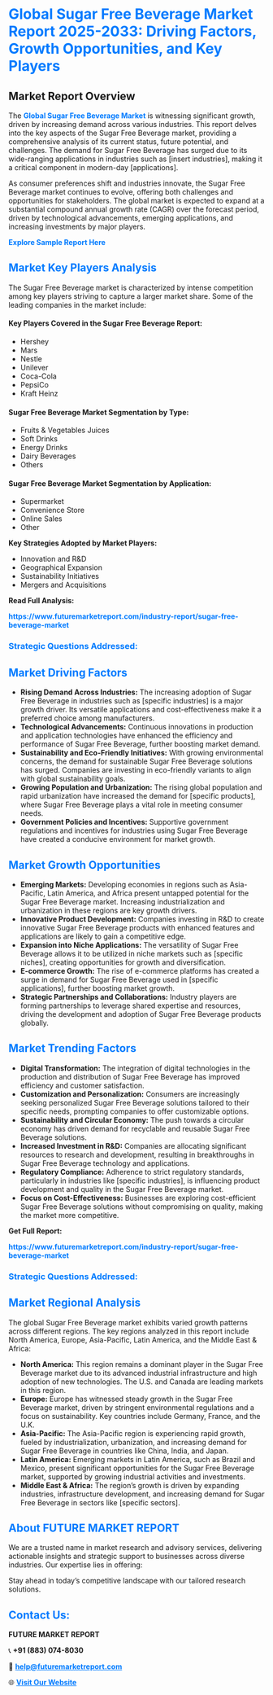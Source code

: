 <h1 style="color: #007BFF;">Global Sugar Free Beverage Market Report 2025-2033: Driving Factors, Growth Opportunities, and Key Players</h1>

<section id="overview">
<h2>Market Report Overview</h2>
<p>The <a href="https://www.futuremarketreport.com/industry-report/sugar-free-beverage-market" style="color: #007BFF; text-decoration: none;"><strong>Global Sugar Free Beverage Market</strong></a> is witnessing significant growth, driven by increasing demand across various industries. This report delves into the key aspects of the Sugar Free Beverage market, providing a comprehensive analysis of its current status, future potential, and challenges. The demand for Sugar Free Beverage has surged due to its wide-ranging applications in industries such as [insert industries], making it a critical component in modern-day [applications].</p>
<p>As consumer preferences shift and industries innovate, the Sugar Free Beverage market continues to evolve, offering both challenges and opportunities for stakeholders. The global market is expected to expand at a substantial compound annual growth rate (CAGR) over the forecast period, driven by technological advancements, emerging applications, and increasing investments by major players.</p>
</section>

<section id="overview">
<p><a href="https://www.futuremarketreport.com/request-sample/reportId=109875" style="color: #007BFF; text-decoration: none;"><strong>Explore Sample Report Here</strong></a></p>
</section>

<section id="key-players">
<h2 style="color: #007BFF;">Market Key Players Analysis</h2>
<p>The Sugar Free Beverage market is characterized by intense competition among key players striving to capture a larger market share. Some of the leading companies in the market include:</p>
<h4>Key Players Covered in the Sugar Free Beverage Report:</h4>
<ul><li>Hershey</li><li>Mars</li><li>Nestle</li><li>Unilever</li><li>Coca-Cola</li><li>PepsiCo</li><li>Kraft Heinz</li></ul>
<h4>Sugar Free Beverage Market Segmentation by Type:</h4>
<ul><li>Fruits &amp; Vegetables Juices</li><li>Soft Drinks</li><li>Energy Drinks</li><li>Dairy Beverages</li><li>Others</li></ul>

<h4>Sugar Free Beverage Market Segmentation by Application:</h4>
<ul><li>Supermarket</li><li>Convenience Store</li><li>Online Sales</li><li>Other</li></ul>
<p><strong>Key Strategies Adopted by Market Players:</strong></p>
<ul>
<li>Innovation and R&D</li>
<li>Geographical Expansion</li>
<li>Sustainability Initiatives</li>
<li>Mergers and Acquisitions</li>
</ul>
</section>

<section>
<p><strong>Read Full Analysis: </strong></p><a href="https://www.futuremarketreport.com/industry-report/sugar-free-beverage-market" style="color: #007BFF; text-decoration: none;"><strong>https://www.futuremarketreport.com/industry-report/sugar-free-beverage-market</strong></a>
<h3 style="color: #007BFF;">Strategic Questions Addressed:</h3>
</section>

<section id="driving-factors">
<h2 style="color: #007BFF;">Market Driving Factors</h2>
<ul>
<li><strong>Rising Demand Across Industries:</strong> The increasing adoption of Sugar Free Beverage in industries such as [specific industries] is a major growth driver. Its versatile applications and cost-effectiveness make it a preferred choice among manufacturers.</li>
<li><strong>Technological Advancements:</strong> Continuous innovations in production and application technologies have enhanced the efficiency and performance of Sugar Free Beverage, further boosting market demand.</li>
<li><strong>Sustainability and Eco-Friendly Initiatives:</strong> With growing environmental concerns, the demand for sustainable Sugar Free Beverage solutions has surged. Companies are investing in eco-friendly variants to align with global sustainability goals.</li>
<li><strong>Growing Population and Urbanization:</strong> The rising global population and rapid urbanization have increased the demand for [specific products], where Sugar Free Beverage plays a vital role in meeting consumer needs.</li>
<li><strong>Government Policies and Incentives:</strong> Supportive government regulations and incentives for industries using Sugar Free Beverage have created a conducive environment for market growth.</li>
</ul>
</section>

<section id="growth-opportunities">
<h2 style="color: #007BFF;">Market Growth Opportunities</h2>
<ul>
<li><strong>Emerging Markets:</strong> Developing economies in regions such as Asia-Pacific, Latin America, and Africa present untapped potential for the Sugar Free Beverage market. Increasing industrialization and urbanization in these regions are key growth drivers.</li>
<li><strong>Innovative Product Development:</strong> Companies investing in R&D to create innovative Sugar Free Beverage products with enhanced features and applications are likely to gain a competitive edge.</li>
<li><strong>Expansion into Niche Applications:</strong> The versatility of Sugar Free Beverage allows it to be utilized in niche markets such as [specific niches], creating opportunities for growth and diversification.</li>
<li><strong>E-commerce Growth:</strong> The rise of e-commerce platforms has created a surge in demand for Sugar Free Beverage used in [specific applications], further boosting market growth.</li>
<li><strong>Strategic Partnerships and Collaborations:</strong> Industry players are forming partnerships to leverage shared expertise and resources, driving the development and adoption of Sugar Free Beverage products globally.</li>
</ul>
</section>

<section id="trending-factors">
<h2 style="color: #007BFF;">Market Trending Factors</h2>
<ul>
<li><strong>Digital Transformation:</strong> The integration of digital technologies in the production and distribution of Sugar Free Beverage has improved efficiency and customer satisfaction.</li>
<li><strong>Customization and Personalization:</strong> Consumers are increasingly seeking personalized Sugar Free Beverage solutions tailored to their specific needs, prompting companies to offer customizable options.</li>
<li><strong>Sustainability and Circular Economy:</strong> The push towards a circular economy has driven demand for recyclable and reusable Sugar Free Beverage solutions.</li>
<li><strong>Increased Investment in R&D:</strong> Companies are allocating significant resources to research and development, resulting in breakthroughs in Sugar Free Beverage technology and applications.</li>
<li><strong>Regulatory Compliance:</strong> Adherence to strict regulatory standards, particularly in industries like [specific industries], is influencing product development and quality in the Sugar Free Beverage market.</li>
<li><strong>Focus on Cost-Effectiveness:</strong> Businesses are exploring cost-efficient Sugar Free Beverage solutions without compromising on quality, making the market more competitive.</li>
</ul>
</section>

<section>
<p><strong>Get Full Report: </strong></p><a href="https://www.futuremarketreport.com/industry-report/sugar-free-beverage-market" style="color: #007BFF; text-decoration: none;"><strong>https://www.futuremarketreport.com/industry-report/sugar-free-beverage-market</strong></a>
<h3 style="color: #007BFF;">Strategic Questions Addressed:</h3>
</section>


<section id="regional-analysis">
<h2 style="color: #007BFF;">Market Regional Analysis</h2>
<p>The global Sugar Free Beverage market exhibits varied growth patterns across different regions. The key regions analyzed in this report include North America, Europe, Asia-Pacific, Latin America, and the Middle East & Africa:</p>
<ul>
<li><strong>North America:</strong> This region remains a dominant player in the Sugar Free Beverage market due to its advanced industrial infrastructure and high adoption of new technologies. The U.S. and Canada are leading markets in this region.</li>
<li><strong>Europe:</strong> Europe has witnessed steady growth in the Sugar Free Beverage market, driven by stringent environmental regulations and a focus on sustainability. Key countries include Germany, France, and the U.K.</li>
<li><strong>Asia-Pacific:</strong> The Asia-Pacific region is experiencing rapid growth, fueled by industrialization, urbanization, and increasing demand for Sugar Free Beverage in countries like China, India, and Japan.</li>
<li><strong>Latin America:</strong> Emerging markets in Latin America, such as Brazil and Mexico, present significant opportunities for the Sugar Free Beverage market, supported by growing industrial activities and investments.</li>
<li><strong>Middle East & Africa:</strong> The region’s growth is driven by expanding industries, infrastructure development, and increasing demand for Sugar Free Beverage in sectors like [specific sectors].</li>
</ul>
</section>

<footer>
<h2 style="color: #007BFF;">About FUTURE MARKET REPORT</h2>
<p>We are a trusted name in market research and advisory services, delivering actionable insights and strategic support to businesses across diverse industries. Our expertise lies in offering:</p>

<p>Stay ahead in today’s competitive landscape with our tailored research solutions.</p>

<h2 style="color: #007BFF;">Contact Us:</h2>
<p><strong>FUTURE MARKET REPORT</strong></p>
<p>📞 <strong>+91 (883) 074-8030</strong></p>
<p>📧 <strong><a href="mailto:help@futuremarketreport.com" style="color: #007BFF;">help@futuremarketreport.com</a></strong></p>
<p>🌐 <strong><a href="https://www.futuremarketreport.com/" style="color: #007BFF;">Visit Our Website</a></strong></p>
</footer>
